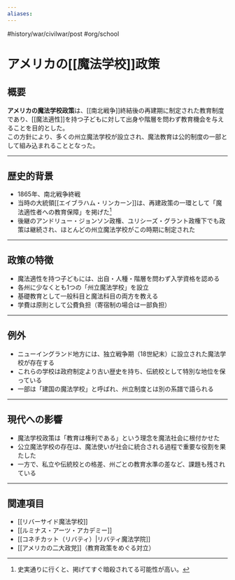 ```yaml
---
aliases:
---
```

#history/war/civilwar/post #org/school 
# アメリカの[[魔法学校]]政策

## 概要
**アメリカの魔法学校政策**は、[[南北戦争]]終結後の再建期に制定された教育制度であり、[[魔法適性]]を持つ子どもに対して出身や階層を問わず教育機会を与えることを目的とした。  
この方針により、多くの州立魔法学校が設立され、魔法教育は公的制度の一部として組み込まれることとなった。  

---

## 歴史的背景
- 1865年、南北戦争終戦  
- 当時の大統領[[エイブラハム・リンカーン]]は、再建政策の一環として「魔法適性者への教育保障」を掲げた[^1]  
- 後継のアンドリュー・ジョンソン政権、ユリシーズ・グラント政権下でも政策は継続され、ほとんどの州立魔法学校がこの時期に制定された  

---

## 政策の特徴
- 魔法適性を持つ子どもには、出自・人種・階層を問わず入学資格を認める  
- 各州に少なくとも1つの「州立魔法学校」を設立  
- 基礎教育として一般科目と魔法科目の両方を教える  
- 学費は原則として公費負担（寄宿制の場合は一部負担）  

---

## 例外
- ニューイングランド地方には、独立戦争期（18世紀末）に設立された魔法学校が存在する  
- これらの学校は政府制定より古い歴史を持ち、伝統校として特別な地位を保っている  
- 一部は「建国の魔法学校」と呼ばれ、州立制度とは別の系譜で語られる  

---

## 現代への影響
- 魔法学校政策は「教育は権利である」という理念を魔法社会に根付かせた  
- 公立魔法学校の存在は、魔法使いが社会に統合される過程で重要な役割を果たした  
- 一方で、私立や伝統校との格差、州ごとの教育水準の差など、課題も残されている  

---

## 関連項目
- [[リバーサイド魔法学校]]  
- [[ルミナス・アーツ・アカデミー]]  
- [[コネチカット（リバティ）|リバティ魔法学院]]
- [[アメリカの二大政党]]（教育政策をめぐる対立）  

[^1]: 史実通りに行くと、掲げてすぐ暗殺されてる可能性が高い。
